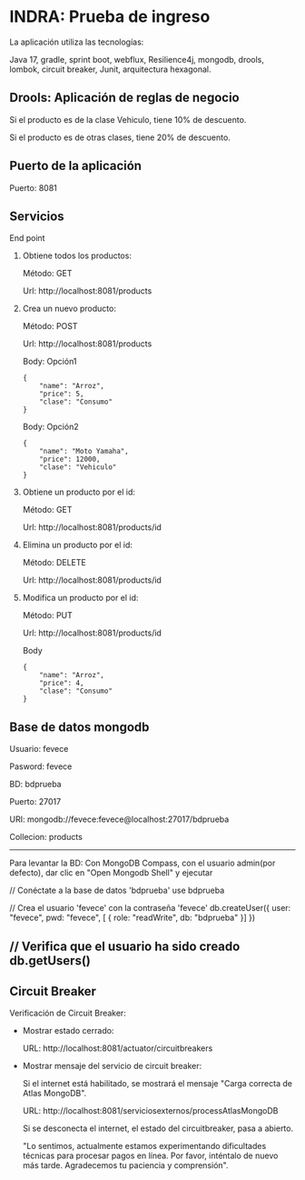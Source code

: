 # **INDRA: Prueba de ingreso** 
La aplicación utiliza las tecnologías:

Java 17, gradle, sprint boot, webflux, Resilience4j, mongodb, drools, lombok, circuit breaker, Junit, arquitectura hexagonal.

## **Drools: Aplicación de reglas de negocio**
Si el producto es de la clase Vehiculo, tiene 10% de descuento.

Si el producto es de otras clases, tiene 20% de descuento.

## **Puerto de la aplicación**
Puerto: 8081

## **Servicios**
End point 
1. Obtiene todos los productos:

	Método: GET

	Url: http://localhost:8081/products


2. Crea un nuevo producto:

	Método: POST

	Url: http://localhost:8081/products
	
	Body: Opción1
	```
	{
		"name": "Arroz",
		"price": 5,
		"clase": "Consumo"
	}
	```
	Body: Opción2
	```
	{
		"name": "Moto Yamaha",
		"price": 12000,
		"clase": "Vehiculo"
	}
	```

3. Obtiene un producto por el id:

	Método: GET

	Url: http://localhost:8081/products/id


4. Elimina un producto por el id:

	Método: DELETE

	Url: http://localhost:8081/products/id


5. Modifica un producto por el id:

	Método: PUT

	Url: http://localhost:8081/products/id
	
	Body
	```
	{
		"name": "Arroz",
		"price": 4,
		"clase": "Consumo"
	}
	```
## **Base de datos mongodb**
Usuario: fevece

Pasword: fevece

BD: bdprueba

Puerto: 27017

URI: mongodb://fevece:fevece@localhost:27017/bdprueba

Collecion: products

---------------------------------
Para levantar la BD:
Con MongoDB Compass, con el usuario admin(por defecto), dar clic en "Open Mongodb Shell" y ejecutar

// Conéctate a la base de datos 'bdprueba'
use bdprueba

// Crea el usuario 'fevece' con la contraseña 'fevece'
db.createUser({
  user: "fevece",
  pwd: "fevece",
[
    { role: "readWrite", db: "bdprueba" }]
})

// Verifica que el usuario ha sido creado
db.getUsers()
-------------------------------------

## **Circuit Breaker**
Verificación de Circuit Breaker:

- Mostrar estado cerrado:

	URL: http://localhost:8081/actuator/circuitbreakers

- Mostrar mensaje del servicio de circuit breaker:

  Si el internet está habilitado, se mostrará el mensaje "Carga correcta de Atlas MongoDB".

  URL: http://localhost:8081/serviciosexternos/processAtlasMongoDB
  
  
  Si se desconecta el internet, el estado del circuitbreaker, pasa a abierto.

  "Lo sentimos, actualmente estamos experimentando dificultades técnicas para procesar pagos en línea. Por favor, inténtalo de nuevo más tarde. Agradecemos tu paciencia y comprensión".
